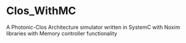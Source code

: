 # Clos_WithMC
A Photonic-Clos Architecture simulator written in SystemC with Noxim libraries with Memory controller functionality

